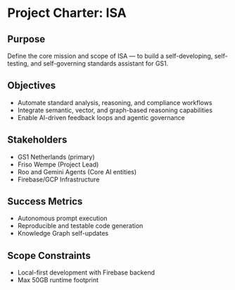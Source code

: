 # Project Charter: ISA

## Purpose
Define the core mission and scope of ISA — to build a self-developing, self-testing, and self-governing standards assistant for GS1.

## Objectives
- Automate standard analysis, reasoning, and compliance workflows
- Integrate semantic, vector, and graph-based reasoning capabilities
- Enable AI-driven feedback loops and agentic governance

## Stakeholders
- GS1 Netherlands (primary)
- Friso Wempe (Project Lead)
- Roo and Gemini Agents (Core AI entities)
- Firebase/GCP Infrastructure

## Success Metrics
- Autonomous prompt execution
- Reproducible and testable code generation
- Knowledge Graph self-updates

## Scope Constraints
- Local-first development with Firebase backend
- Max 50GB runtime footprint

